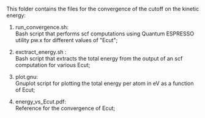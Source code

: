 This folder contains the files for the convergence of the cutoff on the kinetic energy:

1. run_convergence.sh:\
   Bash script that performs scf computations using Quantum ESPRESSO utility pw.x for different values of "Ecut";
  
2. exctract_energy.sh :\
   Bash script that extracts the total energy from the output of an scf computation for various Ecut;
  
3. plot.gnu:\
   Gnuplot script for plotting the total energy per atom in eV as a function of Ecut;
   
4. energy_vs_Ecut.pdf:\
   Reference for the convergence of Ecut;
